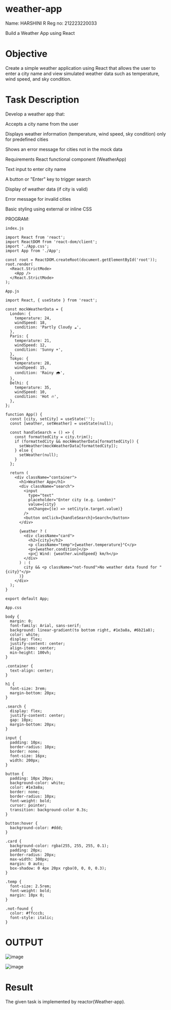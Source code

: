 # weather-app

Name: HARSHINI R Reg no: 212223220033

Build a Weather App using React

# Objective

Create a simple weather application using React that allows the user to enter a city name and view simulated weather data such as temperature, wind speed, and sky condition.

# Task Description
Develop a weather app that:

Accepts a city name from the user

Displays weather information (temperature, wind speed, sky condition) only for predefined cities

Shows an error message for cities not in the mock data

Requirements
React functional component (WeatherApp)

Text input to enter city name

A button or "Enter" key to trigger search

Display of weather data (if city is valid)

Error message for invalid cities

Basic styling using external or inline CSS

PROGRAM:
```
index.js

import React from 'react';
import ReactDOM from 'react-dom/client';
import './App.css';
import App from './App';

const root = ReactDOM.createRoot(document.getElementById('root'));
root.render(
  <React.StrictMode>
    <App />
  </React.StrictMode>
);

App.js

import React, { useState } from 'react';

const mockWeatherData = {
  London: {
    temperature: 24,
    windSpeed: 18,
    condition: 'Partly Cloudy ☁️',
  },
  Paris: {
    temperature: 21,
    windSpeed: 12,
    condition: 'Sunny ☀️',
  },
  Tokyo: {
    temperature: 28,
    windSpeed: 15,
    condition: 'Rainy 🌧️',
  },
  Delhi: {
    temperature: 35,
    windSpeed: 10,
    condition: 'Hot 🔥',
  },
};

function App() {
  const [city, setCity] = useState('');
  const [weather, setWeather] = useState(null);

  const handleSearch = () => {
    const formattedCity = city.trim();
    if (formattedCity && mockWeatherData[formattedCity]) {
      setWeather(mockWeatherData[formattedCity]);
    } else {
      setWeather(null);
    }
  };

  return (
    <div className="container">
      <h1>Weather App</h1>
      <div className="search">
        <input
          type="text"
          placeholder="Enter city (e.g. London)"
          value={city}
          onChange={(e) => setCity(e.target.value)}
        />
        <button onClick={handleSearch}>Search</button>
      </div>

      {weather ? (
        <div className="card">
          <h2>{city}</h2>
          <p className="temp">{weather.temperature}°C</p>
          <p>{weather.condition}</p>
          <p>💨 Wind: {weather.windSpeed} km/h</p>
        </div>
      ) : (
        city && <p className="not-found">No weather data found for "{city}"</p>
      )}
    </div>
  );
}

export default App;

App.css

body {
  margin: 0;
  font-family: Arial, sans-serif;
  background: linear-gradient(to bottom right, #1e3a8a, #6b21a8);
  color: white;
  display: flex;
  justify-content: center;
  align-items: center;
  min-height: 100vh;
}

.container {
  text-align: center;
}

h1 {
  font-size: 3rem;
  margin-bottom: 20px;
}

.search {
  display: flex;
  justify-content: center;
  gap: 10px;
  margin-bottom: 20px;
}

input {
  padding: 10px;
  border-radius: 10px;
  border: none;
  font-size: 16px;
  width: 200px;
}

button {
  padding: 10px 20px;
  background-color: white;
  color: #1e3a8a;
  border: none;
  border-radius: 10px;
  font-weight: bold;
  cursor: pointer;
  transition: background-color 0.3s;
}

button:hover {
  background-color: #ddd;
}

.card {
  background-color: rgba(255, 255, 255, 0.1);
  padding: 20px;
  border-radius: 20px;
  max-width: 300px;
  margin: 0 auto;
  box-shadow: 0 4px 20px rgba(0, 0, 0, 0.3);
}

.temp {
  font-size: 2.5rem;
  font-weight: bold;
  margin: 10px 0;
}

.not-found {
  color: #ffcccb;
  font-style: italic;
}

```

# OUTPUT

![image](https://github.com/user-attachments/assets/123d990b-5c40-4dad-9e49-e3bbb1140100)

![image](https://github.com/user-attachments/assets/76a05c31-edc9-45d5-9f98-7268b2553896)

# Result
The given task is implemented by reactor(Weather-app).
